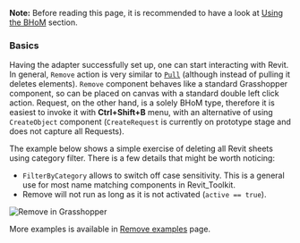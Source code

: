 **Note:** Before reading this page, it is recommended to have a look at [Using the BHoM](https://github.com/BHoM/documentation/wiki/Using-the-BHoM) section.

### Basics
Having the adapter successfully set up, one can start interacting with Revit. In general, `Remove` action is very similar to [`Pull`](Pull-in-Grasshopper) (although instead of pulling it deletes elements). `Remove` component behaves like a standard Grasshopper component, so can be placed on canvas with a standard double left click action. Request, on the other hand, is a solely BHoM type, therefore it is easiest to invoke it with **Ctrl+Shift+B** menu, with an alternative of using `CreateObject` component (`CreateRequest` is currently on prototype stage and does not capture all Requests).

The example below shows a simple exercise of deleting all Revit sheets using category filter. There is a few details that might be worth noticing:
- `FilterByCategory` allows to switch off case sensitivity. This is a general use for most name matching components in Revit_Toolkit.
- Remove will not run as long as it is not activated (`active == true`).

![Remove in Grasshopper](https://user-images.githubusercontent.com/26874773/78932528-f4002a00-7aa7-11ea-85ca-5ba63f57a0e8.gif)

More examples is available in [Remove examples](Remove-examples) page.